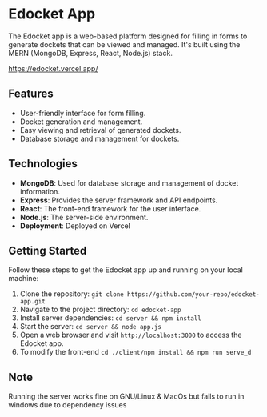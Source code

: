 # Edocket App

The Edocket app is a web-based platform designed for filling in forms to generate dockets that can be viewed and managed. It's built using the MERN (MongoDB, Express, React, Node.js) stack.

https://edocket.vercel.app/

## Features

- User-friendly interface for form filling.
- Docket generation and management.
- Easy viewing and retrieval of generated dockets.
- Database storage and management for dockets.

## Technologies

- **MongoDB**: Used for database storage and management of docket information.
- **Express**: Provides the server framework and API endpoints.
- **React**: The front-end framework for the user interface.
- **Node.js**: The server-side environment.
- **Deployment**: Deployed on Vercel

## Getting Started

Follow these steps to get the Edocket app up and running on your local machine:

1. Clone the repository: `git clone https://github.com/your-repo/edocket-app.git`
2. Navigate to the project directory: `cd edocket-app`
3. Install server dependencies: `cd server && npm install`
4. Start the server: `cd server && node app.js`
5. Open a web browser and visit `http://localhost:3000` to access the Edocket app.
6. To modify the front-end `cd ./client/npm install && npm run serve_d`

## Note

Running the server works fine on GNU/Linux & MacOs but fails to run in windows due to dependency issues
